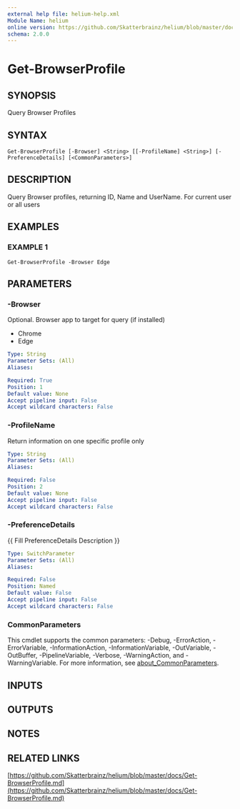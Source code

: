 ```yaml
---
external help file: helium-help.xml
Module Name: helium
online version: https://github.com/Skatterbrainz/helium/blob/master/docs/Get-BrowserProfile.md
schema: 2.0.0
---
```


# Get-BrowserProfile

## SYNOPSIS
Query Browser Profiles

## SYNTAX

```
Get-BrowserProfile [-Browser] <String> [[-ProfileName] <String>] [-PreferenceDetails] [<CommonParameters>]
```

## DESCRIPTION
Query Browser profiles, returning ID, Name and UserName.
For current user or all users

## EXAMPLES

### EXAMPLE 1
```
Get-BrowserProfile -Browser Edge
```

## PARAMETERS

### -Browser
Optional.
Browser app to target for query (if installed)
* Chrome
* Edge

```yaml
Type: String
Parameter Sets: (All)
Aliases:

Required: True
Position: 1
Default value: None
Accept pipeline input: False
Accept wildcard characters: False
```

### -ProfileName
Return information on one specific profile only

```yaml
Type: String
Parameter Sets: (All)
Aliases:

Required: False
Position: 2
Default value: None
Accept pipeline input: False
Accept wildcard characters: False
```

### -PreferenceDetails
{{ Fill PreferenceDetails Description }}

```yaml
Type: SwitchParameter
Parameter Sets: (All)
Aliases:

Required: False
Position: Named
Default value: False
Accept pipeline input: False
Accept wildcard characters: False
```

### CommonParameters
This cmdlet supports the common parameters: -Debug, -ErrorAction, -ErrorVariable, -InformationAction, -InformationVariable, -OutVariable, -OutBuffer, -PipelineVariable, -Verbose, -WarningAction, and -WarningVariable. For more information, see [about_CommonParameters](http://go.microsoft.com/fwlink/?LinkID=113216).

## INPUTS

## OUTPUTS

## NOTES

## RELATED LINKS

[https://github.com/Skatterbrainz/helium/blob/master/docs/Get-BrowserProfile.md](https://github.com/Skatterbrainz/helium/blob/master/docs/Get-BrowserProfile.md)

